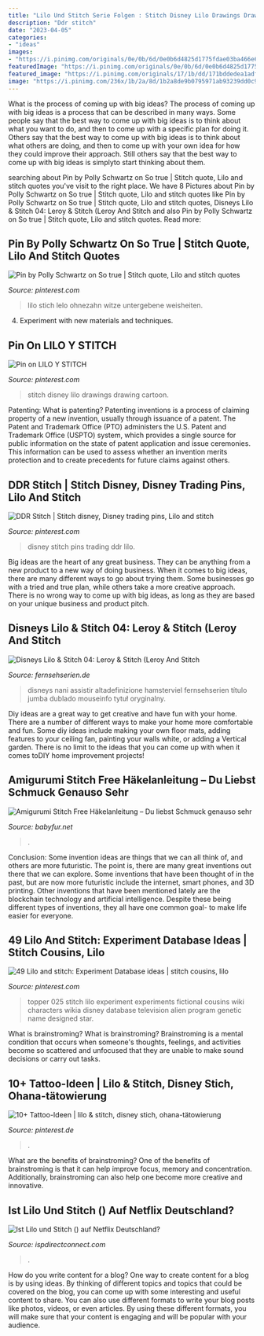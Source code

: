 ```yaml
---
title: "Lilo Und Stitch Serie Folgen : Stitch Disney Lilo Drawings Drawing Cartoon"
description: "Ddr stitch"
date: "2023-04-05"
categories:
- "ideas"
images:
- "https://i.pinimg.com/originals/0e/0b/6d/0e0b6d4825d1775fdae03ba466e6f5fa.jpg"
featuredImage: "https://i.pinimg.com/originals/0e/0b/6d/0e0b6d4825d1775fdae03ba466e6f5fa.jpg"
featured_image: "https://i.pinimg.com/originals/17/1b/dd/171bddedea1adfc418b4ffe1ffa3b0c4.jpg"
image: "https://i.pinimg.com/236x/1b/2a/8d/1b2a8de9b0795971ab93239dd0c9ace8--lilo-and-stitch-experiments-television-program.jpg"
---
```



What is the process of coming up with big ideas?
The process of coming up with big ideas is a process that can be described in many ways. Some people say that the best way to come up with big ideas is to think about what you want to do, and then to come up with a specific plan for doing it. Others say that the best way to come up with big ideas is to think about what others are doing, and then to come up with your own idea for how they could improve their approach. Still others say that the best way to come up with big ideas is simplyto start thinking about them.

	

		
searching about Pin by Polly Schwartz on So true | Stitch quote, Lilo and stitch quotes you've visit to the right place. We have 8 Pictures about Pin by Polly Schwartz on So true | Stitch quote, Lilo and stitch quotes like Pin by Polly Schwartz on So true | Stitch quote, Lilo and stitch quotes, Disneys Lilo &amp; Stitch 04: Leroy &amp; Stitch (Leroy And Stitch and also Pin by Polly Schwartz on So true | Stitch quote, Lilo and stitch quotes. Read more:
		
    
## Pin By Polly Schwartz On So True | Stitch Quote, Lilo And Stitch Quotes

<img loading=lazy src="https://i.pinimg.com/originals/0e/0b/6d/0e0b6d4825d1775fdae03ba466e6f5fa.jpg" onerror="this.onerror=null;this.src='https://tse2.mm.bing.net/th?id=OIP.Swi73OeEGxoN31npSGtAPgAAAA&amp;pid=15.1';" alt="Pin by Polly Schwartz on So true | Stitch quote, Lilo and stitch quotes">

_Source: pinterest.com_

>lilo stich lelo ohnezahn witze untergebene weisheiten. 

	

4. Experiment with new materials and techniques.

    
## Pin On LILO Y STITCH

<img loading=lazy src="https://i.pinimg.com/originals/84/61/ea/8461ead9e205afa2c68c80c64bca7c5c.jpg" onerror="this.onerror=null;this.src='https://tse2.mm.bing.net/th?id=OIP.jHQd-xNXbkjBY8c7aYI8OgHaI8&amp;pid=15.1';" alt="Pin on LILO Y STITCH">

_Source: pinterest.com_

>stitch disney lilo drawings drawing cartoon. 

	

Patenting: What is patenting?
Patenting inventions is a process of claiming property of a new invention, usually through issuance of a patent. The Patent and Trademark Office (PTO) administers the U.S. Patent and Trademark Office (USPTO) system, which provides a single source for public information on the state of patent application and issue ceremonies. This information can be used to assess whether an invention merits protection and to create precedents for future claims against others.

    
## DDR Stitch | Stitch Disney, Disney Trading Pins, Lilo And Stitch

<img loading=lazy src="https://i.pinimg.com/originals/01/03/31/010331808f25b697733bc043599b5f33.jpg" onerror="this.onerror=null;this.src='https://tse2.mm.bing.net/th?id=OIP.7Yoc2STD0C4sRsbnnu32uwHaHS&amp;pid=15.1';" alt="DDR Stitch | Stitch disney, Disney trading pins, Lilo and stitch">

_Source: pinterest.com_

>disney stitch pins trading ddr lilo. 

	

Big ideas are the heart of any great business. They can be anything from a new product to a new way of doing business. When it comes to big ideas, there are many different ways to go about trying them. Some businesses go with a tried and true plan, while others take a more creative approach. There is no wrong way to come up with big ideas, as long as they are based on your unique business and product pitch.

    
## Disneys Lilo &amp; Stitch 04: Leroy &amp; Stitch (Leroy And Stitch

<img loading=lazy src="https://bilder.fernsehserien.de/epg/20e/20e212d8892e98783e4528d1dba7fcae453c44b5_b.jpg" onerror="this.onerror=null;this.src='https://tse4.mm.bing.net/th?id=OIP.VBFa0T33unVB01t80cjQkAEgDY&amp;pid=15.1';" alt="Disneys Lilo &amp; Stitch 04: Leroy &amp; Stitch (Leroy And Stitch">

_Source: fernsehserien.de_

>disneys nani assistir altadefinizione hamsterviel fernsehserien título jumba dublado mouseinfo tytuł oryginalny. 

	

Diy ideas are a great way to get creative and have fun with your home. There are a number of different ways to make your home more comfortable and fun. Some diy ideas include making your own floor mats, adding features to your ceiling fan, painting your walls white, or adding a Vertical garden. There is no limit to the ideas that you can come up with when it comes toDIY home improvement projects!

    
## Amigurumi Stitch Free Häkelanleitung – Du Liebst Schmuck Genauso Sehr

<img loading=lazy src="https://i.pinimg.com/originals/17/1b/dd/171bddedea1adfc418b4ffe1ffa3b0c4.jpg" onerror="this.onerror=null;this.src='https://tse4.mm.bing.net/th?id=OIP.J7KbGwESeVVO0oxkHqC6eAAAAA&amp;pid=15.1';" alt="Amigurumi Stitch Free Häkelanleitung – Du liebst Schmuck genauso sehr">

_Source: babyfur.net_

>. 

	

Conclusion: Some invention ideas are things that we can all think of, and others are more futuristic. The point is, there are many great inventions out there that we can explore.
Some inventions that have been thought of in the past, but are now more futuristic include the internet, smart phones, and 3D printing. Other inventions that have been mentioned lately are the blockchain technology and artificial intelligence. Despite these being different types of inventions, they all have one common goal- to make life easier for everyone.

    
## 49 Lilo And Stitch: Experiment Database Ideas | Stitch Cousins, Lilo

<img loading=lazy src="https://i.pinimg.com/236x/1b/2a/8d/1b2a8de9b0795971ab93239dd0c9ace8--lilo-and-stitch-experiments-television-program.jpg" onerror="this.onerror=null;this.src='https://tse3.mm.bing.net/th?id=OIP.n8-xFHHVBdi1yDugN-V-cwHaOf&amp;pid=15.1';" alt="49 Lilo and stitch: Experiment Database ideas | stitch cousins, lilo">

_Source: pinterest.com_

>topper 025 stitch lilo experiment experiments fictional cousins wiki characters wikia disney database television alien program genetic name designed star. 

	

What is brainstroming?
What is brainstroming? Brainstroming is a mental condition that occurs when someone's thoughts, feelings, and activities become so scattered and unfocused that they are unable to make sound decisions or carry out tasks.

    
## 10+ Tattoo-Ideen | Lilo &amp; Stitch, Disney Stich, Ohana-tätowierung

<img loading=lazy src="https://i.pinimg.com/236x/7b/74/af/7b74af5b829e7bbfb2f3d45d5ac101ae.jpg" onerror="this.onerror=null;this.src='https://tse1.mm.bing.net/th?id=OIP.EkuX2BSdFnYSu4DbfAvDVAAAAA&amp;pid=15.1';" alt="10+ Tattoo-Ideen | lilo &amp; stitch, disney stich, ohana-tätowierung">

_Source: pinterest.de_

>. 

	

What are the benefits of brainstroming?
One of the benefits of brainstroming is that it can help improve focus, memory and concentration. Additionally, brainstroming can also help one become more creative and innovative.

    
## Ist Lilo Und Stitch () Auf Netflix Deutschland?

<img loading=lazy src="https://cdn.thinglink.me/api/image/731884931071868928/1024/10/scaletowidth/0/0/1/1/false/true?wait=true" onerror="this.onerror=null;this.src='https://tse4.mm.bing.net/th?id=OIP.ui8lm-iaISTeQKQXd5uDmQHaGX&amp;pid=15.1';" alt="Ist Lilo und Stitch () auf Netflix Deutschland?">

_Source: ispdirectconnect.com_

>. 

	

How do you write content for a blog?
One way to create content for a blog is by using ideas. By thinking of different topics and topics that could be covered on the blog, you can come up with some interesting and useful content to share. You can also use different formats to write your blog posts like photos, videos, or even articles. By using these different formats, you will make sure that your content is engaging and will be popular with your audience.

